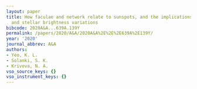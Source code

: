 ```yaml
---
layout: paper
title: How faculae and network relate to sunspots, and the implications for solar
  and stellar brightness variations
bibcode: 2020A&A...639A.139Y
permalink: /papers/2020/A&A/2020A&A%2E%2E%2E639A%2E139Y/
year: '2020'
journal_abbrev: A&A
authors:
- Yeo, K. L.
- Solanki, S. K.
- Krivova, N. A.
vso_source_keys: {}
vso_instrument_keys: {}
---
```

